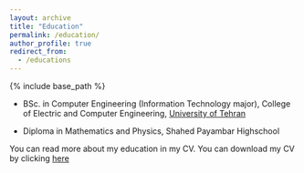 ```yaml
---
layout: archive
title: "Education"
permalink: /education/
author_profile: true
redirect_from:
  - /educations
---
```

{% include base_path %}

* BSc. in Computer Engineering (Information Technology major), College of Electric and Computer Engineering, [University of Tehran](https://ece.ut.ac.ir/en/ece)

* Diploma in Mathematics and Physics, Shahed Payambar Highschool

You can read more about my education in my CV. You can download my CV by clicking [here](/files/cv.pdf)